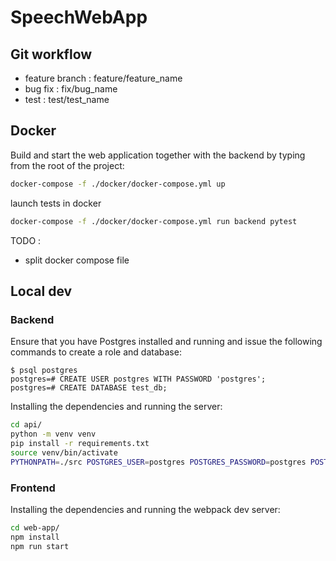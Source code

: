 # SpeechWebApp

## Git workflow

- feature branch : feature/feature_name
- bug fix : fix/bug_name
- test : test/test_name

## Docker

Build and start the web application together with the backend by typing from the root of the project:

```sh
docker-compose -f ./docker/docker-compose.yml up
```

launch tests in docker 

```sh
docker-compose -f ./docker/docker-compose.yml run backend pytest
```

TODO :
 - split docker compose file 

## Local dev

### Backend

Ensure that you have Postgres installed and running and issue the following commands to create a role and database:

```
$ psql postgres
postgres=# CREATE USER postgres WITH PASSWORD 'postgres';
postgres=# CREATE DATABASE test_db;
```

Installing the dependencies and running the server:

```sh
cd api/
python -m venv venv
pip install -r requirements.txt
source venv/bin/activate
PYTHONPATH=./src POSTGRES_USER=postgres POSTGRES_PASSWORD=postgres POSTGRES_DB=test_db POSTGRES_HOST=localhost POSTGRES_PORT=5432  python -m src.app
```

### Frontend

Installing the dependencies and running the webpack dev server:

```sh
cd web-app/
npm install
npm run start
```
